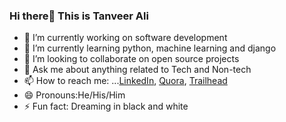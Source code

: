 
### Hi there👋 This is Tanveer Ali 



- 🔭 I’m currently working on software development
- 🌱 I’m currently learning python, machine learning and django
- 👯 I’m looking to collaborate on open source projects
- 💬 Ask me about  anything related to Tech and Non-tech 
- 📫 How to reach me: ...[LinkedIn](https://www.linkedin.com/in/tanver-ali-16a331180/), [Quora](https://www.quora.com/profile/Tanveer-Ali-55), [Trailhead](https://trailblazer.me/id/taali14)
- 😄 Pronouns:He/His/Him
- ⚡ Fun fact: Dreaming in black and white
